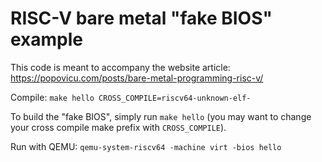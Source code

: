 # RISC-V bare metal "fake BIOS" example

This code is meant to accompany the website article: https://popovicu.com/posts/bare-metal-programming-risc-v/

Compile: `make hello CROSS_COMPILE=riscv64-unknown-elf-`

To build the "fake BIOS", simply run `make hello` (you may want to change your cross compile make prefix with `CROSS_COMPILE`).

Run with QEMU: `qemu-system-riscv64 -machine virt -bios hello`
